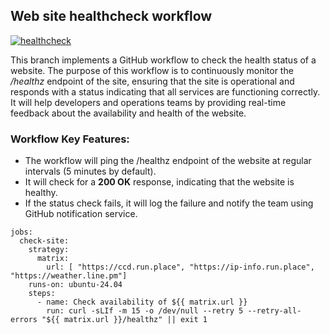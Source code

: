 ## Web site healthcheck workflow
[![healthcheck](https://github.com/streamdp/healthcheck/actions/workflows/healthcheck.yml/badge.svg?branch=main)](https://github.com/streamdp/healthcheck/actions/workflows/healthcheck.yml)

This branch implements a GitHub workflow to check the health status of a website. The purpose of this workflow is to 
continuously monitor the */healthz* endpoint of the site, ensuring that the site is operational and responds with a
status indicating that all services are functioning correctly. It will help developers and operations teams by 
providing real-time feedback about the availability and health of the website.
### Workflow Key Features:
* The workflow will ping the /healthz endpoint of the website at regular intervals (5 minutes by default).
* It will check for a **200 OK** response, indicating that the website is healthy.
* If the status check fails, it will log the failure and notify the team using GitHub notification service.
```shell
jobs:
  check-site:
    strategy:
      matrix:
        url: [ "https://ccd.run.place", "https://ip-info.run.place", "https://weather.line.pm"]
    runs-on: ubuntu-24.04
    steps:
      - name: Check availability of ${{ matrix.url }}
        run: curl -sLIf -m 15 -o /dev/null --retry 5 --retry-all-errors "${{ matrix.url }}/healthz" || exit 1
```